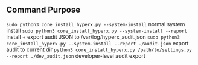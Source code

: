 Command	Purpose
---

`sudo python3 core_install_hyperx.py --system-install`	normal system install
`sudo python3 core_install_hyperx.py --system-install --report` 	install + export audit JSON to /var/log/hyperx_audit.json
`sudo python3 core_install_hyperx.py --system-install --report ./audit.json`	export audit to current dir
`python3 core_install_hyperx.py /path/to/settings.py --report ./dev_audit.json` 	developer-level audit export